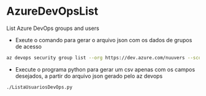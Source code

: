 # AzureDevOpsList
List Azure DevOps groups and users

- Exeute o comando para gerar o arquivo json com os dados de grupos de acesso
   
```bash
az devops security group list --org https://dev.azure.com/nuuvers --scope organization --subject-types aadgp > azusergroups.json
```

- Execute o programa python para gerar um csv apenas com os campos desejados, a partir do arquivo json gerado pelo az devops

```bash
./ListaUsuariosDevOps.py
```
